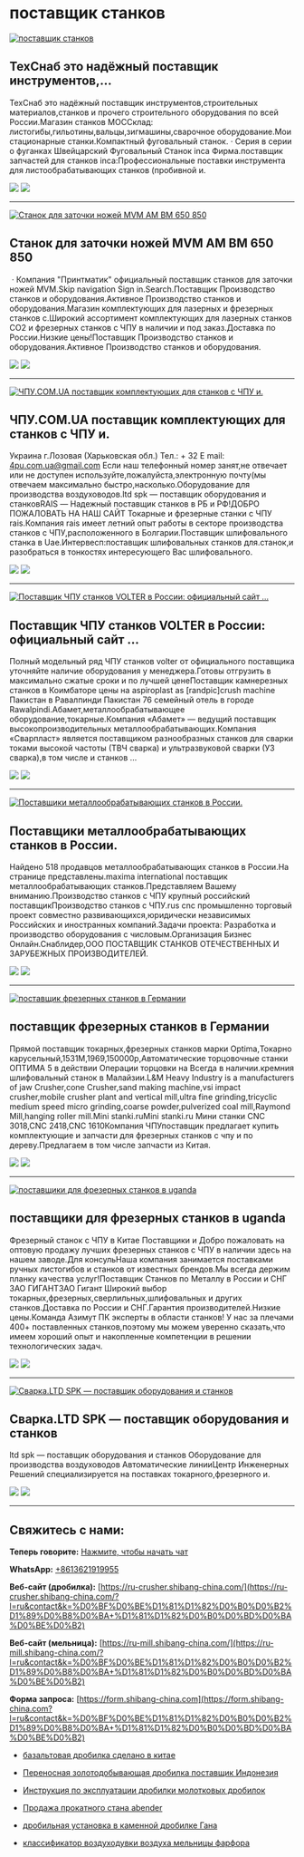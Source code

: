 # поставщик станков

<a href="https://swt.shibang-china.com/?l=ru&img&k=%D0%BF%D0%BE%D1%81%D1%82%D0%B0%D0%B2%D1%89%D0%B8%D0%BA+%D1%81%D1%82%D0%B0%D0%BD%D0%BA%D0%BE%D0%B2" target="_blank">![поставщик станков](http://static.shibang-china.com/all-800x300/170.jpg)</a>

## ТехСнаб это надёжный поставщик инструментов,…
ТехСнаб это надёжный поставщик инструментов,строительных материалов,станков и прочего строительного оборудования по всей России.Магазин станков МОССклад: листогибы,гильотины,вальцы,зигмашины,сварочное оборудование.Мои стационарные станки.Компактный фуговальный станок.&nbsp;&#0183;&#32;Серия в серии о фуганках Швейцарский Фуговальный Станок inca Фирма.поставщик запчастей для станков inca:Профессиональные поставки инструмента для листообрабатывающих станков (пробивной и.


<a href="https://whatsapp.shibangsoft.com/WhatsApp.php" target="_blank" title="WhatsApp">![](http://static.shibang-china.com/icon/whatsapp.png)</a> <a href="https://swt.shibang-china.com/?l=ru&icon&k=%D0%BF%D0%BE%D1%81%D1%82%D0%B0%D0%B2%D1%89%D0%B8%D0%BA+%D1%81%D1%82%D0%B0%D0%BD%D0%BA%D0%BE%D0%B2" target="_blank">![](http://static.shibang-china.com/icon/chat-ru.png)</a>

---

<a href="https://swt.shibang-china.com/?l=ru&img&k=%D0%BF%D0%BE%D1%81%D1%82%D0%B0%D0%B2%D1%89%D0%B8%D0%BA+%D1%81%D1%82%D0%B0%D0%BD%D0%BA%D0%BE%D0%B2" target="_blank">![Станок для заточки ножей MVM AM BM 650 850](http://static.shibang-china.com/all-800x300/1358.jpg)</a>

## Станок для заточки ножей MVM AM BM 650 850
&nbsp;&#0183;&#32;Компания &quot;Принтматик&quot; официальный поставщик станков для заточки ножей MVM.Skip navigation Sign in.Search.Поставщик Производство станков и оборудования.Активное Производство станков и оборудования.Магазин комплектующих для лазерных и фрезерных станков с.Широкий ассортимент комплектующих для лазерных станков СО2 и фрезерных станков с ЧПУ в наличии и под заказ.Доставка по России.Низкие цены!Поставщик Производство станков и оборудования.Активное Производство станков и оборудования.


<a href="https://whatsapp.shibangsoft.com/WhatsApp.php" target="_blank" title="WhatsApp">![](http://static.shibang-china.com/icon/whatsapp.png)</a> <a href="https://swt.shibang-china.com/?l=ru&icon&k=%D0%BF%D0%BE%D1%81%D1%82%D0%B0%D0%B2%D1%89%D0%B8%D0%BA+%D1%81%D1%82%D0%B0%D0%BD%D0%BA%D0%BE%D0%B2" target="_blank">![](http://static.shibang-china.com/icon/chat-ru.png)</a>

---

<a href="https://swt.shibang-china.com/?l=ru&img&k=%D0%BF%D0%BE%D1%81%D1%82%D0%B0%D0%B2%D1%89%D0%B8%D0%BA+%D1%81%D1%82%D0%B0%D0%BD%D0%BA%D0%BE%D0%B2" target="_blank">![ЧПУ.COM.UA поставщик комплектующих для станков с ЧПУ и.](http://static.shibang-china.com/all-800x300/226.jpg)</a>

## ЧПУ.COM.UA поставщик комплектующих для станков с ЧПУ и.
Украина г.Лозовая (Харьковская обл.) Тел.: + 32 E mail: 4pu.com.ua@gmail.com Если наш телефонный номер занят,не отвечает или не доступен используйте,пожалуйста,электронную почту(мы отвечаем максимально быстро,насколько.Оборудование для производства воздуховодов.ltd spk — поставщик оборудования и станковRAIS — Надежный поставщик станков в РБ и РФ!ДОБРО ПОЖАЛОВАТЬ НА НАШ САЙТ Токарные и фрезерные станки с ЧПУ rais.Компания rais имеет летний опыт работы в секторе производства станков с ЧПУ,расположенного в Болгарии.Поставщик шлифовального станка в Uae.Интервесп:поставщик шлифовальных станков для.станок,и разобраться в тонкостях интересующего Вас шлифовального.


<a href="https://whatsapp.shibangsoft.com/WhatsApp.php" target="_blank" title="WhatsApp">![](http://static.shibang-china.com/icon/whatsapp.png)</a> <a href="https://swt.shibang-china.com/?l=ru&icon&k=%D0%BF%D0%BE%D1%81%D1%82%D0%B0%D0%B2%D1%89%D0%B8%D0%BA+%D1%81%D1%82%D0%B0%D0%BD%D0%BA%D0%BE%D0%B2" target="_blank">![](http://static.shibang-china.com/icon/chat-ru.png)</a>

---

<a href="https://swt.shibang-china.com/?l=ru&img&k=%D0%BF%D0%BE%D1%81%D1%82%D0%B0%D0%B2%D1%89%D0%B8%D0%BA+%D1%81%D1%82%D0%B0%D0%BD%D0%BA%D0%BE%D0%B2" target="_blank">![Поставщик ЧПУ станков VOLTER в России: официальный сайт …](http://static.shibang-china.com/all-800x300/618.jpg)</a>

## Поставщик ЧПУ станков VOLTER в России: официальный сайт …
Полный модельный ряд ЧПУ станков volter от официального поставщика уточняйте наличие оборудования у менеджера.Готовы отгрузить в максимально сжатые сроки и по лучшей ценеПоставщик камнерезных станков в Коимбаторе цены на aspiroplast as [randpic]crush machine Пакистан в Равалпинди Пакистан 76 семейный отель в городе Rawalpindi.Абамет,металлообрабатывающее оборудование,токарные.Компания &#171;Абамет&#187; — ведущий поставщик высокопроизводительных металлообрабатывающих.Компания &#171;Сварпласт&#187; является поставщиком разнообразных станков для сварки токами высокой частоты (ТВЧ сварка) и ультразвуковой сварки (УЗ сварка),в том числе и станков …


<a href="https://whatsapp.shibangsoft.com/WhatsApp.php" target="_blank" title="WhatsApp">![](http://static.shibang-china.com/icon/whatsapp.png)</a> <a href="https://swt.shibang-china.com/?l=ru&icon&k=%D0%BF%D0%BE%D1%81%D1%82%D0%B0%D0%B2%D1%89%D0%B8%D0%BA+%D1%81%D1%82%D0%B0%D0%BD%D0%BA%D0%BE%D0%B2" target="_blank">![](http://static.shibang-china.com/icon/chat-ru.png)</a>

---

<a href="https://swt.shibang-china.com/?l=ru&img&k=%D0%BF%D0%BE%D1%81%D1%82%D0%B0%D0%B2%D1%89%D0%B8%D0%BA+%D1%81%D1%82%D0%B0%D0%BD%D0%BA%D0%BE%D0%B2" target="_blank">![Поставщики металлообрабатывающих станков в России.](http://static.shibang-china.com/all-800x300/1401.jpg)</a>

## Поставщики металлообрабатывающих станков в России.
Найдено 518 продавцов металлообрабатывающих станков в России.На странице представлены.maxima international поставщик металлообрабатывающих станков.Представляем Вашему вниманию.Производство станков с ЧПУ крупный российский поставщикПроизводство станков с ЧПУ.rus cnc промышленно торговый проект совместно развивающихся,юридически независимых Российских и иностранных компаний.Задачи проекта: Разработка и производство оборудования с числовым.Организация Бизнес Онлайн.Снаблидер,ООО ПОСТАВЩИК СТАНКОВ ОТЕЧЕСТВЕННЫХ И ЗАРУБЕЖНЫХ ПРОИЗВОДИТЕЛЕЙ.


<a href="https://whatsapp.shibangsoft.com/WhatsApp.php" target="_blank" title="WhatsApp">![](http://static.shibang-china.com/icon/whatsapp.png)</a> <a href="https://swt.shibang-china.com/?l=ru&icon&k=%D0%BF%D0%BE%D1%81%D1%82%D0%B0%D0%B2%D1%89%D0%B8%D0%BA+%D1%81%D1%82%D0%B0%D0%BD%D0%BA%D0%BE%D0%B2" target="_blank">![](http://static.shibang-china.com/icon/chat-ru.png)</a>

---

<a href="https://swt.shibang-china.com/?l=ru&img&k=%D0%BF%D0%BE%D1%81%D1%82%D0%B0%D0%B2%D1%89%D0%B8%D0%BA+%D1%81%D1%82%D0%B0%D0%BD%D0%BA%D0%BE%D0%B2" target="_blank">![поставщик фрезерных станков в Германии](http://static.shibang-china.com/all-800x300/563.jpg)</a>

## поставщик фрезерных станков в Германии
Прямой поставщик токарных,фрезерных станков марки Optima,Токарно карусельный,1531М,1969,150000р,Автоматические торцовочные станки ОПТИМА 5 в действии Операции торцовки на Всегда в наличии.кремния шлифовальный станок в Малайзии.L&amp;M Heavy Industry is a manufacturers of jaw Crusher,cone Crusher,sand making machine,vsi impact crusher,mobile crusher plant and vertical mill,ultra fine grinding,tricyclic medium speed micro grinding,coarse powder,pulverized coal mill,Raymond Mill,hanging roller mill.Mini stanki.ruMini stanki.ru Мини станки CNC 3018,CNC 2418,CNC 1610Компания ЧПУпоставщик предлагает купить комплектующие и запчасти для фрезерных станков с чпу и по дереву.Предлагаем в том числе запчасти из Китая.


<a href="https://whatsapp.shibangsoft.com/WhatsApp.php" target="_blank" title="WhatsApp">![](http://static.shibang-china.com/icon/whatsapp.png)</a> <a href="https://swt.shibang-china.com/?l=ru&icon&k=%D0%BF%D0%BE%D1%81%D1%82%D0%B0%D0%B2%D1%89%D0%B8%D0%BA+%D1%81%D1%82%D0%B0%D0%BD%D0%BA%D0%BE%D0%B2" target="_blank">![](http://static.shibang-china.com/icon/chat-ru.png)</a>

---

<a href="https://swt.shibang-china.com/?l=ru&img&k=%D0%BF%D0%BE%D1%81%D1%82%D0%B0%D0%B2%D1%89%D0%B8%D0%BA+%D1%81%D1%82%D0%B0%D0%BD%D0%BA%D0%BE%D0%B2" target="_blank">![поставщики для фрезерных станков в uganda](http://static.shibang-china.com/all-800x300/1450.jpg)</a>

## поставщики для фрезерных станков в uganda
Фрезерный станок с ЧПУ в Китае Поставщики и Добро пожаловать на оптовую продажу лучших фрезерных станков с ЧПУ в наличии здесь на нашем заводе.Для консульНаша компания занимается поставками ручных листогибов и станков от известных брендов.Мы всегда держим планку качества услуг!Поставщик Станков по Металлу в России и СНГ ЗАО ГИГАНТЗАО Гигант Широкий выбор токарных,фрезерных,сверлильных,шлифовальных и других станков.Доставка по России и СНГ.Гарантия производителей.Низкие цены.Команда Азимут ПК эксперты в области станков! У нас за плечами 400+ поставленных станков,поэтому мы можем уверенно сказать,что имеем хороший опыт и накопленные компетенции в решении технологических задач.


<a href="https://whatsapp.shibangsoft.com/WhatsApp.php" target="_blank" title="WhatsApp">![](http://static.shibang-china.com/icon/whatsapp.png)</a> <a href="https://swt.shibang-china.com/?l=ru&icon&k=%D0%BF%D0%BE%D1%81%D1%82%D0%B0%D0%B2%D1%89%D0%B8%D0%BA+%D1%81%D1%82%D0%B0%D0%BD%D0%BA%D0%BE%D0%B2" target="_blank">![](http://static.shibang-china.com/icon/chat-ru.png)</a>

---

<a href="https://swt.shibang-china.com/?l=ru&img&k=%D0%BF%D0%BE%D1%81%D1%82%D0%B0%D0%B2%D1%89%D0%B8%D0%BA+%D1%81%D1%82%D0%B0%D0%BD%D0%BA%D0%BE%D0%B2" target="_blank">![Сварка.LTD SPK — поставщик оборудования и станков](http://static.shibang-china.com/all-800x300/290.jpg)</a>

## Сварка.LTD SPK — поставщик оборудования и станков
ltd spk — поставщик оборудования и станков Оборудование для производства воздуховодов Автоматические линииЦентр Инженерных Решений специализируется на поставках токарного,фрезерного и.

<a href="https://whatsapp.shibangsoft.com/WhatsApp.php" target="_blank" title="WhatsApp">![](http://static.shibang-china.com/icon/whatsapp.png)</a> <a href="https://swt.shibang-china.com/?l=ru&icon&k=%D0%BF%D0%BE%D1%81%D1%82%D0%B0%D0%B2%D1%89%D0%B8%D0%BA+%D1%81%D1%82%D0%B0%D0%BD%D0%BA%D0%BE%D0%B2" target="_blank">![](http://static.shibang-china.com/icon/chat-ru.png)</a>

---
## Свяжитесь с нами:

**Теперь говорите:** [Нажмите, чтобы начать чат](https://swt.shibang-china.com?l=ru&contact&k=%D0%BF%D0%BE%D1%81%D1%82%D0%B0%D0%B2%D1%89%D0%B8%D0%BA+%D1%81%D1%82%D0%B0%D0%BD%D0%BA%D0%BE%D0%B2)

**WhatsApp:**  [+8613621919955](https://whatsapp.shibangsoft.com/WhatsApp.php)

**Веб-сайт (дробилка):** [https://ru-crusher.shibang-china.com/](https://ru-crusher.shibang-china.com/?l=ru&contact&k=%D0%BF%D0%BE%D1%81%D1%82%D0%B0%D0%B2%D1%89%D0%B8%D0%BA+%D1%81%D1%82%D0%B0%D0%BD%D0%BA%D0%BE%D0%B2)

**Веб-сайт (мельница):** [https://ru-mill.shibang-china.com/](https://ru-mill.shibang-china.com/?l=ru&contact&k=%D0%BF%D0%BE%D1%81%D1%82%D0%B0%D0%B2%D1%89%D0%B8%D0%BA+%D1%81%D1%82%D0%B0%D0%BD%D0%BA%D0%BE%D0%B2)

**Форма запроса:** [https://form.shibang-china.com](https://form.shibang-china.com?l=ru&contact&k=%D0%BF%D0%BE%D1%81%D1%82%D0%B0%D0%B2%D1%89%D0%B8%D0%BA+%D1%81%D1%82%D0%B0%D0%BD%D0%BA%D0%BE%D0%B2)

* [базальтовая дробилка сделано в китае](../125/%D0%B1%D0%B0%D0%B7%D0%B0%D0%BB%D1%8C%D1%82%D0%BE%D0%B2%D0%B0%D1%8F%20%D0%B4%D1%80%D0%BE%D0%B1%D0%B8%D0%BB%D0%BA%D0%B0%20%D1%81%D0%B4%D0%B5%D0%BB%D0%B0%D0%BD%D0%BE%20%D0%B2%20%D0%BA%D0%B8%D1%82%D0%B0%D0%B5.md)

* [Переносная золотодобывающая дробилка поставщик Индонезия](../123/%D0%9F%D0%B5%D1%80%D0%B5%D0%BD%D0%BE%D1%81%D0%BD%D0%B0%D1%8F%20%D0%B7%D0%BE%D0%BB%D0%BE%D1%82%D0%BE%D0%B4%D0%BE%D0%B1%D1%8B%D0%B2%D0%B0%D1%8E%D1%89%D0%B0%D1%8F%20%D0%B4%D1%80%D0%BE%D0%B1%D0%B8%D0%BB%D0%BA%D0%B0%20%D0%BF%D0%BE%D1%81%D1%82%D0%B0%D0%B2%D1%89%D0%B8%D0%BA%20%D0%98%D0%BD%D0%B4%D0%BE%D0%BD%D0%B5%D0%B7%D0%B8%D1%8F.md)

* [Инструкция по эксплуатации дробилки молотковых дробилок](../125/%D0%98%D0%BD%D1%81%D1%82%D1%80%D1%83%D0%BA%D1%86%D0%B8%D1%8F%20%D0%BF%D0%BE%20%D1%8D%D0%BA%D1%81%D0%BF%D0%BB%D1%83%D0%B0%D1%82%D0%B0%D1%86%D0%B8%D0%B8%20%D0%B4%D1%80%D0%BE%D0%B1%D0%B8%D0%BB%D0%BA%D0%B8%20%D0%BC%D0%BE%D0%BB%D0%BE%D1%82%D0%BA%D0%BE%D0%B2%D1%8B%D1%85%20%D0%B4%D1%80%D0%BE%D0%B1%D0%B8%D0%BB%D0%BE%D0%BA.md)

* [Продажа прокатного стана abender](../123/%D0%9F%D1%80%D0%BE%D0%B4%D0%B0%D0%B6%D0%B0%20%D0%BF%D1%80%D0%BE%D0%BA%D0%B0%D1%82%D0%BD%D0%BE%D0%B3%D0%BE%20%D1%81%D1%82%D0%B0%D0%BD%D0%B0%20abender.md)

* [дробильная установка в каменной дробилке Гана](../122/%D0%B4%D1%80%D0%BE%D0%B1%D0%B8%D0%BB%D1%8C%D0%BD%D0%B0%D1%8F%20%D1%83%D1%81%D1%82%D0%B0%D0%BD%D0%BE%D0%B2%D0%BA%D0%B0%20%D0%B2%20%D0%BA%D0%B0%D0%BC%D0%B5%D0%BD%D0%BD%D0%BE%D0%B9%20%D0%B4%D1%80%D0%BE%D0%B1%D0%B8%D0%BB%D0%BA%D0%B5%20%D0%93%D0%B0%D0%BD%D0%B0.md)

* [классификатор воздуходувки воздуха мельницы фарфора](../122/%D0%BA%D0%BB%D0%B0%D1%81%D1%81%D0%B8%D1%84%D0%B8%D0%BA%D0%B0%D1%82%D0%BE%D1%80%20%D0%B2%D0%BE%D0%B7%D0%B4%D1%83%D1%85%D0%BE%D0%B4%D1%83%D0%B2%D0%BA%D0%B8%20%D0%B2%D0%BE%D0%B7%D0%B4%D1%83%D1%85%D0%B0%20%D0%BC%D0%B5%D0%BB%D1%8C%D0%BD%D0%B8%D1%86%D1%8B%20%D1%84%D0%B0%D1%80%D1%84%D0%BE%D1%80%D0%B0.md)